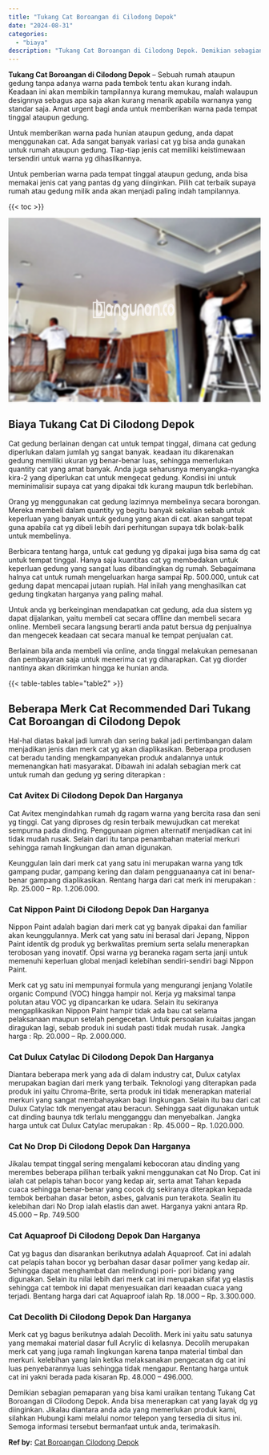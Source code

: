 ```yaml
---
title: "Tukang Cat Boroangan di Cilodong Depok"
date: "2024-08-31"
categories: 
  - "biaya"
description: "Tukang Cat Boroangan di Cilodong Depok. Demikian sebagian pemaparan yang bisa kami uraikan tentang Tukang Cat Boroangan di Cilodong Depok. Anda bisa menerapk..."
---
```


**Tukang Cat Boroangan di Cilodong Depok** – Sebuah rumah ataupun gedung tanpa adanya warna pada tembok tentu akan kurang indah. Keadaan ini akan membikin tampilannya kurang memukau, malah walaupun designnya sebagus apa saja akan kurang menarik apabila warnanya yang standar saja. Amat urgent bagi anda untuk memberikan warna pada tempat tinggal ataupun gedung.

Untuk memberikan warna pada hunian ataupun gedung, anda dapat menggunakan cat. Ada sangat banyak variasi cat yg bisa anda gunakan untuk rumah ataupun gedung. Tiap-tiap jenis cat memiliki keistimewaan tersendiri untuk warna yg dihasilkannya.

Untuk pemberian warna pada tempat tinggal ataupun gedung, anda bisa memakai jenis cat yang pantas dg yang diinginkan. Pilih cat terbaik supaya rumah atau gedung milik anda akan menjadi paling indah tampilannya.

{{< toc >}}

![Tukang Cat Boroangan di Cilodong Depok](/images/jasa-cat-murah27.png)

## Biaya Tukang Cat Di Cilodong Depok

Cat gedung berlainan dengan cat untuk tempat tinggal, dimana cat gedung diperlukan dalam jumlah yg sangat banyak. keadaan itu dikarenakan gedung memiliki ukuran yg benar-benar luas, sehingga memerlukan quantity cat yang amat banyak. Anda juga seharusnya menyangka-nyangka kira-2 yang diperlukan cat untuk mengecat gedung. Kondisi ini untuk meminimalisir supaya cat yang dipakai tdk kurang maupun tdk berlebihan.

Orang yg menggunakan cat gedung lazimnya membelinya secara borongan. Mereka membeli dalam quantity yg begitu banyak sekalian sebab untuk keperluan yang banyak untuk gedung yang akan di cat. akan sangat tepat guna apabila cat yg dibeli lebih dari perhitungan supaya tdk bolak-balik untuk membelinya.

Berbicara tentang harga, untuk cat gedung yg dipakai juga bisa sama dg cat untuk tempat tinggal. Hanya saja kuantitas cat yg membedakan untuk keperluan gedung yang sangat luas dibandingkan dg rumah. Sebagaimana halnya cat untuk rumah mengeluarkan harga sampai Rp. 500.000, untuk cat gedung dapat mencapai jutaan rupiah. Hal inilah yang menghasilkan cat gedung tingkatan harganya yang paling mahal.

Untuk anda yg berkeinginan mendapatkan cat gedung, ada dua sistem yg dapat dijalankan, yaitu membeli cat secara offline dan membeli secara online. Membeli secara langsung berarti anda patut bersua dg penjualnya dan mengecek keadaan cat secara manual ke tempat penjualan cat.

Berlainan bila anda membeli via online, anda tinggal melakukan pemesanan dan pembayaran saja untuk menerima cat yg diharapkan. Cat yg diorder nantinya akan dikirimkan hingga ke hunian anda.

{{< table-tables table="table2" >}}

## Beberapa Merk Cat Recommended Dari Tukang Cat Boroangan di Cilodong Depok

Hal-hal diatas bakal jadi lumrah dan sering bakal jadi pertimbangan dalam menjadikan jenis dan merk cat yg akan diaplikasikan. Beberapa produsen cat beradu tanding mengkampanyekan produk andalannya untuk memenangkan hati masyarakat. Dibawah ini adalah sebagian merk cat untuk rumah dan gedung yg sering diterapkan :

### Cat Avitex Di Cilodong Depok Dan Harganya

Cat Avitex mengindahkan rumah dg ragam warna yang bercita rasa dan seni yg tinggi. Cat yang diproses dg resin terbaik mewujudkan cat merekat sempurna pada dinding. Penggunaan pigmen alternatif menjadikan cat ini tidak mudah rusak. Selain dari itu tanpa penambahan material merkuri sehingga ramah lingkungan dan aman digunakan.

Keunggulan lain dari merk cat yang satu ini merupakan warna yang tdk gampang pudar, gampang kering dan dalam pengguanaanya cat ini benar-benar gampang diaplikasikan. Rentang harga dari cat merk ini merupakan : Rp. 25.000 – Rp. 1.206.000.

### Cat Nippon Paint Di Cilodong Depok Dan Harganya

Nippon Paint adalah bagian dari merk cat yg banyak dipakai dan familiar akan keunggulannya. Merk cat yang satu ini berasal dari Jepang, Nippon Paint identik dg produk yg berkwalitas premium serta selalu menerapkan terobosan yang inovatif. Opsi warna yg beraneka ragam serta janji untuk memenuhi keperluan global menjadi kelebihan sendiri-sendiri bagi Nippon Paint.

Merk cat yg satu ini mempunyai formula yang mengurangi jenjang Volatile organic Compund (VOC) hingga hampir nol. Kerja yg maksimal tanpa polutan atau VOC yg dipancarkan ke udara. Selain itu sekiranya mengaplikasikan Nippon Paint hampir tidak ada bau cat selama pelaksanaan maupun setelah pengecetan. Untuk persoalan kulaitas jangan diragukan lagi, sebab produk ini sudah pasti tidak mudah rusak. Jangka harga : Rp. 20.000 – Rp. 2.000.000.

### Cat Dulux Catylac Di Cilodong Depok Dan Harganya

Diantara beberapa merk yang ada di dalam industry cat, Dulux catylax merupakan bagian dari merk yang terbaik. Teknologi yang diterapkan pada produk ini yaitu Chroma-Brite, serta produk ini tidak menerapkan material merkuri yang sangat membahayakan bagi lingkungan. Selain itu bau dari cat Dulux Catylac tdk menyengat atau beracun. Sehingga saat digunakan untuk cat dinding baunya tdk terlalu mengganggu dan menyebalkan. Jangka harga untuk cat Dulux Catylac merupakan : Rp. 45.000 – Rp. 1.020.000.

### Cat No Drop Di Cilodong Depok Dan Harganya

Jikalau tempat tinggal sering mengalami kebocoran atau dinding yang merembes beberapa pilihan terbaik yakni menggunakan cat No Drop. Cat ini ialah cat pelapis tahan bocor yang kedap air, serta amat Tahan kepada cuaca sehingga benar-benar yang cocok dg sekiranya diterapkan kepada tembok berbahan dasar beton, asbes, galvanis pun terakota. Sealin itu kelebihan dari No Drop ialah elastis dan awet. Harganya yakni antara Rp. 45.000 – Rp. 749.500

### Cat Aquaproof Di Cilodong Depok Dan Harganya

Cat yg bagus dan disarankan berikutnya adalah Aquaproof. Cat ini adalah cat pelapis tahan bocor yg berbahan dasar dasar polimer yang kedap air. Sehingga dapat menghambat dan melindungi pori- pori bidang yang digunakan. Selain itu nilai lebih dari merk cat ini merupakan sifat yg elastis sehingga cat tembok ini dapat menyesuaikan dari keaadan cuaca yang terjadi. Bentang harga dari cat Aquaproof ialah Rp. 18.000 – Rp. 3.300.000.

### Cat Decolith Di Cilodong Depok Dan Harganya

Merk cat yg bagus berikutnya adalah Decolith. Merk ini yaitu satu satunya yang memakai material dasar full Acrylic di kelasnya. Decolih merupakan merk cat yang juga ramah lingkungan karena tanpa material timbal dan merkuri. kelebihan yang lain ketika melaksanakan pengecatan dg cat ini luas penyebarannya luas sehingga tidak mengapur. Rentang harga untuk cat ini yakni berada pada kisaran Rp. 48.000 – 496.000.

Demikian sebagian pemaparan yang bisa kami uraikan tentang Tukang Cat Boroangan di Cilodong Depok. Anda bisa menerapkan cat yang layak dg yg diinginkan. Jikalau diantara anda ada yang memerlukan produk kami, silahkan Hubungi kami melalui nomor telepon yang tersedia di situs ini. Semoga informasi tersebut bermanfaat untuk anda, terimakasih.

**Ref by:** [Cat Boroangan Cilodong Depok](https://id.wikipedia.org/wiki/Cat)
